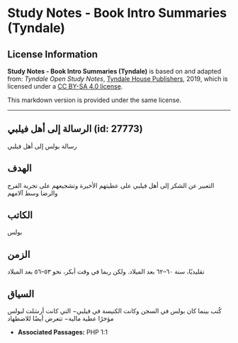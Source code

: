 # Study Notes - Book Intro Summaries (Tyndale)

## License Information

**Study Notes - Book Intro Summaries (Tyndale)** is based on and adapted from: _Tyndale Open Study Notes_, [Tyndale House Publishers](https://tyndaleopenresources.com/), 2019, which is licensed under a [CC BY-SA 4.0 license](https://creativecommons.org/licenses/by-sa/4.0/legalcode.en).

This markdown version is provided under the same license.



--------------------------------

## الرسالة إلى أهل فيلبي (id: 27773)

رسالة بولس إلى أهل فيلبي

الهدف
-----

التعبير عن الشكر إلى أهل فيلبي على عطيتهم الأخيرة وتشجيعهم على تجربة الفرح والرضا وسط آلامهم

الكاتب
------

بولس

الزمن
-----

تقليديًا، سنة ٦٠–٦٢ بعد الميلاد. ولكن ربما في وقت أبكر، نحو ٥٣–٥٦ بعد الميلاد

السياق
------

كُتب بينما كان بولس في السجن وكانت الكنيسة في فيلبي− التي كانت أرسَلت لبولس مؤخرًا عطية مالية− تتعرض أيضًا للاضطهاد

* **Associated Passages:** PHP 1:1

